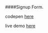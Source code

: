 ####Signup Form.

codepen [here](http://codepen.io/NataTek/pen/ENdwwq)

live demo [here](https://moderntek.github.io/mdForms/signup/index.html)